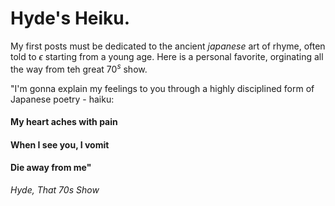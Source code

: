 <!--{
    "title": "Hyde's Heiku" ,
    "author": "Matan Shtepel, quoting hyde",
    "tags": ["Tag1", "Tag2", "Tag3"]
}-->

# Hyde's Heiku. 
My first posts must be dedicated to the ancient $japanese$ art of rhyme, often told to $\epsilon{}$ starting from a young age. Here is a personal favorite, orginating all the way from teh great $70^s$ show. 

"I'm gonna explain my feelings to you through a highly disciplined form of Japanese poetry - haiku:

#### My heart aches with pain
#### When I see you, I vomit
#### Die away from me"
 
*Hyde, That 70s Show*  